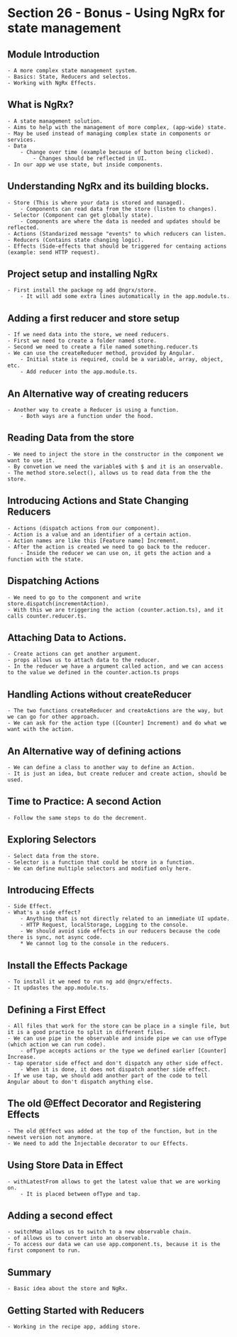 # Section 26 - Bonus - Using NgRx for state management

## Module Introduction

    - A more complex state management system.
    - Basics: State, Reducers and selectos.
    - Working with NgRx Effects.

## What is NgRx?
    
    - A state management solution.
    - Aims to help with the management of more complex, (app-wide) state.
    - May be used instead of managing complex state in components or services.
    - Data
        - Change over time (example because of button being clicked).
            - Changes should be reflected in UI.
    - In our app we use state, but inside components.

## Understanding NgRx and its building blocks.
    
    - Store (This is where your data is stored and managed).
        - Components can read data from the store (listen to changes).
    - Selector (Component can get globally state).
        - Components are where the data is needed and updates should be reflected.
    - Actions (Standarized message "events" to which reducers can listen.
    - Reducers (Contains state changing logic).
    - Effects (Side-effects that should be triggered for centaing actions (example: send HTTP request).

## Project setup and installing NgRx

    - First install the package ng add @ngrx/store.
        - It will add some extra lines automatically in the app.module.ts.

## Adding a first reducer and store setup

    - If we need data into the store, we need reducers.
    - First we need to create a folder named store.
    - Second we need to create a file named something.reducer.ts
    - We can use the createReducer method, provided by Angular.
        - Initial state is required, could be a variable, array, object, etc.
        - Add reducer into the app.module.ts.

## An Alternative way of creating reducers

    - Another way to create a Reducer is using a function.
        - Both ways are a function under the hood.

## Reading Data from the store

    - We need to inject the store in the constructor in the component we want to use it.
    - By convetion we need the variable$ with $ and it is an onservable.
    - The method store.select(), allows us to read data from the the store.

## Introducing Actions and State Changing Reducers
    
    - Actions (dispatch actions from our component).
    - Action is a value and an identifier of a certain action.
    - Action names are like this [Feature name] Increment.
    - After the action is created we need to go back to the reducer.
        - Inside the reducer we can use on, it gets the action and a function with the state.
    
## Dispatching Actions
    
    - We need to go to the component and write store.dispatch(incrementAction).
    - With this we are triggering the action (counter.action.ts), and it calls counter.reducer.ts.

## Attaching Data to Actions.

    - Create actions can get another argument.
    - props allows us to attach data to the reducer.
    - In the reducer we have a argument called action, and we can access to the value we defined in the counter.action.ts props

## Handling Actions without createReducer

    - The two functions createReducer and createActions are the way, but we can go for other approach.
    - We can ask for the action type ([Counter] Increment) and do what we want with the action.

## An Alternative way of defining actions
    
    - We can define a class to another way to define an Action.
    - It is just an idea, but create reducer and create action, should be used.

## Time to Practice: A second Action

    - Follow the same steps to do the decrement.

## Exploring Selectors
    
    - Select data from the store.
    - Selector is a function that could be store in a function.
    - We can define multiple selectors and modified only here.

## Introducing Effects

    - Side Effect.
    - What's a side effect?
        - Anything that is not directly related to an immediate UI update.
        - HTTP Request, localStorage, Logging to the console.
        - We should avoid side effects in our reducers because the code there is sync, not async code.
        * We cannot log to the console in the reducers.

## Install the Effects Package
    
    - To install it we need to run ng add @ngrx/effects.
    - It updastes the app.module.ts.

## Defining a First Effect

    - All files that work for the store can be place in a single file, but it is a good practice to split in different files.   
    - We can use pipe in the observable and inside pipe we can use ofType (which action we can run code).
        - ofType accepts actions or the type we defined earlier [Counter] Increase.
    - tap operator side effect and don't dispatch any other side effect.
        - When it is done, it does not dispatch another side effect.
    - If we use tap, we should add another part of the code to tell Angular about to don't dispatch anything else.

## The old @Effect Decorator and Registering Effects

    - The old @Effect was added at the top of the function, but in the newest version not anymore.
    - We need to add the Injectable decorator to our Effects.

## Using Store Data in Effect

    - withLatestFrom allows to get the latest value that we are working on.
        - It is placed between ofType and tap.

## Adding a second effect

    - switchMap allows us to switch to a new observable chain.
    - of allows us to convert into an observable.
    - To access our data we can use app.component.ts, because it is the first component to run.

## Summary

    - Basic idea about the store and NgRx.

## Getting Started with Reducers 

    - Working in the recipe app, adding store.

